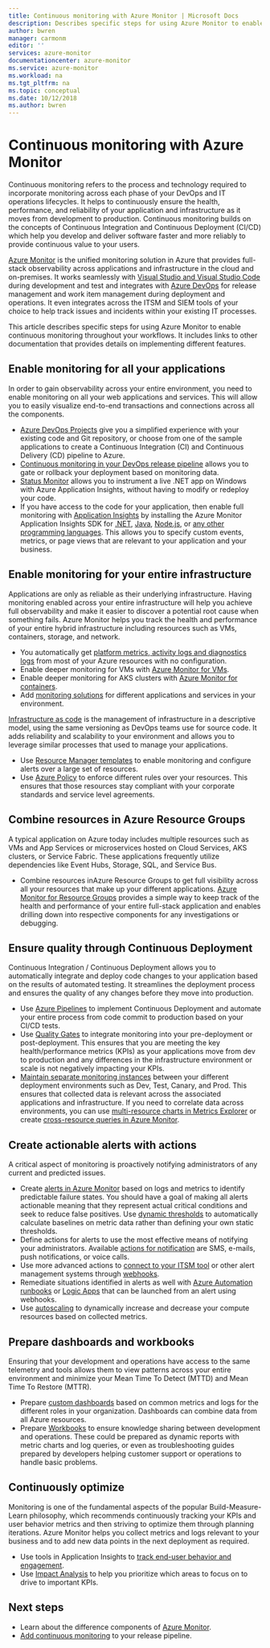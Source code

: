```yaml
---
title: Continuous monitoring with Azure Monitor | Microsoft Docs
description: Describes specific steps for using Azure Monitor to enable Continuous monitoring throughout your workflows.
author: bwren
manager: carmonm
editor: ''
services: azure-monitor
documentationcenter: azure-monitor
ms.service: azure-monitor
ms.workload: na
ms.tgt_pltfrm: na
ms.topic: conceptual
ms.date: 10/12/2018
ms.author: bwren
---
```


# Continuous monitoring with Azure Monitor

Continuous monitoring refers to the process and technology required to incorporate monitoring across each phase of your DevOps and IT operations lifecycles. It helps to continuously ensure the health, performance, and reliability of your application and infrastructure as it moves from development to production. Continuous monitoring builds on the concepts of Continuous Integration and Continuous Deployment (CI/CD) which help you develop and deliver software faster and more reliably to provide continuous value to your users.

[Azure Monitor](overview.md) is the unified monitoring solution in Azure that provides full-stack observability across applications and infrastructure in the cloud and on-premises. It works seamlessly with [Visual Studio and Visual Studio Code](https://visualstudio.microsoft.com/) during development and test and integrates with [Azure DevOps](/azure/devops/user-guide/index) for release management and work item management during deployment and operations. It even integrates across the ITSM and SIEM tools of your choice to help track issues and incidents within your existing IT processes.

This article describes specific steps for using Azure Monitor to enable continuous monitoring throughout your workflows. It includes links to other documentation that provides details on implementing different features.


## Enable monitoring for all your applications
In order to gain observability across your entire environment, you need to enable monitoring on all your web applications and services. This will allow you to easily visualize end-to-end transactions and connections across all the components.

- [Azure DevOps Projects](../devops-project/overview.md) give you a simplified experience with your existing code and Git repository, or choose from one of the sample applications to create a Continuous Integration (CI) and Continuous Delivery (CD) pipeline to Azure.
- [Continuous monitoring in your DevOps release pipeline](../application-insights/app-insights-vsts-continuous-monitoring.md) allows you to gate or rollback your deployment based on monitoring data.
- [Status Monitor](../application-insights/app-insights-monitor-performance-live-website-now.md)  allows you to instrument a live .NET app on Windows with Azure Application Insights, without having to modify or redeploy your code.
- If you have access to the code for your application, then enable full monitoring with [Application Insights](../application-insights/app-insights-overview.md) by installing the Azure Monitor Application Insights SDK for [.NET](../application-insights/quick-monitor-portal.md), [Java](../application-insights/app-insights-java-quick-start.md), [Node.js](../application-insights/app-insights-nodejs-quick-start.md), or [any other programming languages](../application-insights/app-insights-platforms.md). This allows you to specify custom events, metrics, or page views that are relevant to your application and your business.



## Enable monitoring for your entire infrastructure
Applications are only as reliable as their underlying infrastructure. Having monitoring enabled across your entire infrastructure will help you achieve full observability and make it easier to discover a potential root cause when something fails. Azure Monitor helps you track the health and performance of your entire hybrid infrastructure including resources such as VMs, containers, storage, and network.

- You automatically get [platform metrics, activity logs and diagnostics logs](platform/data-sources.md) from most of your Azure resources with no configuration.
- Enable deeper monitoring for VMs with [Azure Monitor for VMs](insights/vminsights-overview.md).
-  Enable deeper monitoring for AKS clusters with [Azure Monitor for containers](insights/container-insights-overview.md).
- Add [monitoring solutions](insights/solutions-inventory.md) for different applications and services in your environment.


[Infrastructure as code](/devops/learn/what-is-infrastructure-as-code) is the management of infrastructure in a descriptive model, using the same versioning as DevOps teams use for source code. It adds reliability and scalability to your environment and allows you to leverage similar processes that used to manage your applications.

-  Use [Resource Manager templates](platform/template-workspace-configuration.md) to enable monitoring and configure alerts over a large set of resources.
- Use [Azure Policy](../governance/policy/overview.md) to enforce different rules over your resources. This ensures that those resources stay compliant with your corporate standards and service level agreements. 


##	Combine resources in Azure Resource Groups
A typical application on Azure today includes multiple resources such as VMs and App Services or microservices hosted on Cloud Services, AKS clusters, or Service Fabric. These applications frequently utilize dependencies like Event Hubs, Storage, SQL, and Service Bus.

- Combine resources inAzure Resource Groups to get full visibility across all your resources that make up your different applications. [Azure Monitor for Resource Groups](../monitoring-and-diagnostics/resource-group-insights.md) provides a simple way to keep track of the health and performance of your entire full-stack application and enables drilling down into respective components for any investigations or debugging.

## Ensure quality through Continuous Deployment
Continuous Integration / Continuous Deployment allows you to automatically integrate and deploy code changes to your application based on the results of automated testing. It streamlines the deployment process and ensures the quality of any changes before they move into production.


- Use [Azure Pipelines](/azure/devops/pipelines) to implement Continuous Deployment and automate your entire process from code commit to production based on your CI/CD tests.
- Use [Quality Gates](/devops/pipelines/release/approvals/gates) to integrate monitoring into your pre-deployment or post-deployment. This ensures that you are meeting the key health/performance metrics (KPIs) as your applications move from dev to production and any differences in the infrastructure environment or scale is not negatively impacting your KPIs.
- [Maintain separate monitoring instances](../application-insights/app-insights-separate-resources.md) between your different deployment environments such as Dev, Test, Canary, and Prod. This ensures that collected data is relevant across the associated applications and infrastructure. If you need to correlate data across environments, you can use [multi-resource charts in Metrics Explorer](../monitoring-and-diagnostics/monitoring-metric-charts.md) or create [cross-resource queries in Azure Monitor](log-query/cross-workspace-query.md).


## Create actionable alerts with actions
A critical aspect of monitoring is proactively notifying administrators of any current and predicted issues. 

- Create [alerts in Azure Monitor](../monitoring-and-diagnostics/monitoring-overview-alerts.md) based on logs and metrics to identify predictable failure states. You should have a goal of making all alerts actionable meaning that they represent actual critical conditions and seek to reduce false positives. Use [dynamic thresholds](platform/alerts-dynamic-thresholds.md) to automatically calculate baselines on metric data rather than defining your own static thresholds. 
- Define actions for alerts to use the most effective means of notifying your administrators. Available [actions for notification](platform/action-groups.md#create-an-action-group-by-using-the-azure-portal) are SMS, e-mails, push notifications, or voice calls.
- Use more advanced actions to [connect to your ITSM tool](platform/itsmc-overview.md) or other alert management systems through [webhooks](../monitoring-and-diagnostics/monitoring-activity-log-alerts-webhook.md).
- Remediate situations identified in alerts as well with [Azure Automation runbooks](../automation/automation-webhooks.md) or [Logic Apps](/connectors/custom-connectors/create-webhook-trigger) that can be launched from an alert using webhooks. 
- Use [autoscaling](../monitoring-and-diagnostics/monitor-tutorial-autoscale-performance-schedule.md) to dynamically increase and decrease your compute resources based on collected metrics.

## Prepare dashboards and workbooks
Ensuring that your development and operations have access to the same telemetry and tools allows them to view patterns across your entire environment and minimize your Mean Time To Detect (MTTD) and Mean Time To Restore (MTTR).

- Prepare [custom dashboards](../application-insights/app-insights-tutorial-dashboards.md) based on common metrics and logs for the different roles in your organization. Dashboards can combine data from all Azure resources.
- Prepare [Workbooks](../application-insights/app-insights-usage-workbooks.md) to ensure knowledge sharing between development and operations. These could be prepared as dynamic reports with metric charts and log queries, or even as troubleshooting guides prepared by developers helping customer support or operations to handle basic problems.

## Continuously optimize
 Monitoring is one of the fundamental aspects of the popular Build-Measure-Learn philosophy, which recommends continuously tracking your KPIs and user behavior metrics and then striving to optimize them through planning iterations. Azure Monitor helps you collect metrics and logs relevant to your business and to add new data points in the next deployment as required.

- Use tools in Application Insights to [track end-user behavior and engagement](../application-insights/app-insights-tutorial-users.md).
- Use [Impact Analysis](../application-insights/app-insights-usage-impact.md) to help you prioritize which areas to focus on to drive to important KPIs.


## Next steps

- Learn about the difference components of [Azure Monitor](overview.md).
- [Add continuous monitoring](../application-insights/app-insights-vsts-continuous-monitoring.md) to your release pipeline.